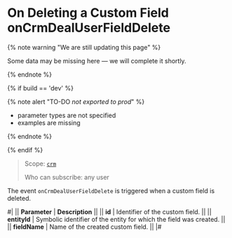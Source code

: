 # On Deleting a Custom Field onCrmDealUserFieldDelete

{% note warning "We are still updating this page" %}

Some data may be missing here — we will complete it shortly.

{% endnote %}

{% if build == 'dev' %}

{% note alert "TO-DO _not exported to prod_" %}

- parameter types are not specified
- examples are missing

{% endnote %}

{% endif %}

> Scope: [`crm`](../../../scopes/permissions.md)
>
> Who can subscribe: any user

The event `onCrmDealUserFieldDelete` is triggered when a custom field is deleted.

#|
|| **Parameter** | **Description** ||
|| **id** | Identifier of the custom field. ||
|| **entityId** | Symbolic identifier of the entity for which the field was created. ||
|| **fieldName** | Name of the created custom field. ||
|#
